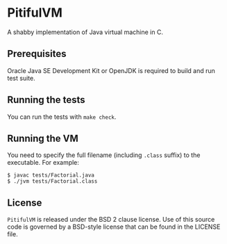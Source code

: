 # PitifulVM

A shabby implementation of Java virtual machine in C.

## Prerequisites

Oracle Java SE Development Kit or OpenJDK is required to build and run test suite.

## Running the tests

You can run the tests with `make check`.

## Running the VM

You need to specify the full filename (including `.class` suffix) to the executable. For example:
```shell
$ javac tests/Factorial.java
$ ./jvm tests/Factorial.class
```

## License

`PitifulVM` is released under the BSD 2 clause license. Use of this source code
is governed by a BSD-style license that can be found in the LICENSE file.
